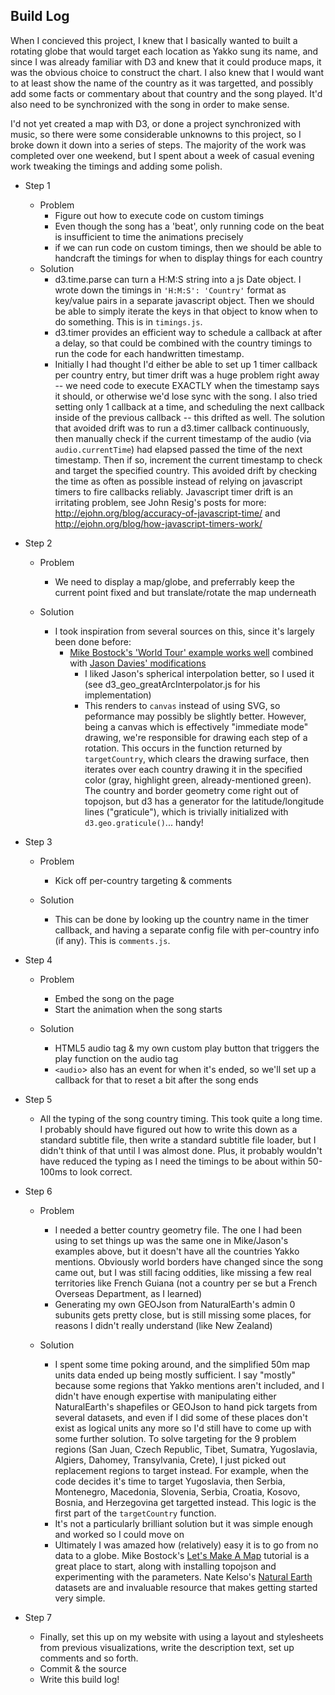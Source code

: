 Build Log
---------

When I concieved this project, I knew that I basically wanted to built a rotating globe that would target each location as Yakko sung its name, and since I was already familiar with D3 and knew that it could produce maps, it was the obvious choice to construct the chart. I also knew that I would want to at least show the name of the country as it was targetted, and possibly add some facts or commentary about that country and the song played. It'd also need to be synchronized with the song in order to make sense.

I'd not yet created a map with D3, or done a project synchronized with music, so there were some considerable unknowns to this project, so I broke down it down into a series of steps. The majority of the work was completed over one weekend, but I spent about a week of casual evening work tweaking the timings and adding some polish.

* Step 1
  * Problem
      * Figure out how to execute code on custom timings
      * Even though the song has a 'beat', only running code on the beat is insufficient to time the animations precisely
      * if we can run code on custom timings, then we should be able to handcraft the timings for when to display things for each country
  * Solution
      * d3.time.parse can turn a H:M:S string into a js Date object. I wrote down the timings in `'H:M:S': 'Country'` format as key/value pairs in a separate javascript object. Then we should be able to simply iterate the keys in that object to know when to do something. This is in `timings.js`.
      * d3.timer provides an efficient way to schedule a callback at after a delay, so that could be combined with the country timings to run the code for each handwritten timestamp.
      * Initially I had thought I'd either be able to set up 1 timer callback per country entry, but timer drift was a huge problem right away -- we need code to execute EXACTLY when the timestamp says it should, or otherwise we'd lose sync with the song. I also tried setting only 1 callback at a time, and scheduling the next callback inside of the previous callback -- this drifted as well. The solution that avoided drift was to run a d3.timer callback continuously, then manually check if the current timestamp of the audio (via `audio.currentTime`) had elapsed passed the time of the next timestamp. Then if so, increment the current timestamp to check and target the specified country. This avoided drift by checking the time as often as possible instead of relying on javascript timers to fire callbacks reliably. Javascript timer drift is an irritating problem, see John Resig's posts for more: http://ejohn.org/blog/accuracy-of-javascript-time/ and http://ejohn.org/blog/how-javascript-timers-work/

* Step 2
  * Problem
      * We need to display a map/globe, and preferrably keep the current point fixed and but translate/rotate the map underneath
	
  * Solution
      * I took inspiration from several sources on this, since it's largely been done before:
          * [Mike Bostock's 'World Tour' example works well](http://bl.ocks.org/mbostock/4183330) combined with [Jason Davies' modifications](http://bl.ocks.org/jasondavies/4183701)
  			  * I liked Jason's spherical interpolation better, so I used it (see d3_geo_greatArcInterpolator.js for his implementation)
	  		  * This renders to `canvas` instead of using SVG, so peformance may possibly be slightly better. However, being a canvas which is effectively "immediate mode" drawing, we're responsible for drawing each step of a rotation. This occurs in the function returned by `targetCountry`, which clears the drawing surface, then iterates over each country drawing it in the specified color (gray, highlight green, already-mentioned green). The country and border geometry come right out of topojson, but d3 has a generator for the latitude/longitude lines ("graticule"), which is trivially initialized with `d3.geo.graticule()`... handy!

* Step 3  
    * Problem
        * Kick off per-country targeting & comments

    * Solution
        * This can be done by looking up the country name in the timer callback, and having a separate config file with per-country info (if any). This is `comments.js`.

* Step 4
    * Problem
        * Embed the song on the page
        * Start the animation when the song starts

    * Solution
        * HTML5 audio tag & my own custom play button that triggers the play function on the audio tag
        * `<audio`> also has an event for when it's ended, so we'll set up a callback for that to reset a bit after the song ends

* Step 5
    * All the typing of the song country timing. This took quite a long time. I probably should have figured out how to write this down as a standard subtitle file, then write a standard subtitle file loader, but I didn't think of that until I was almost done. Plus, it probably wouldn't have reduced the typing as I need the timings to be about within 50-100ms to look correct.

* Step 6
    * Problem
        * I needed a better country geometry file. The one I had been using to set things up was the same one in Mike/Jason's examples above, but it doesn't have all the countries Yakko mentions. Obviously world borders have changed since the song came out, but I was still facing oddities, like missing a few real territories like French Guiana (not a country per se but a French Overseas Department, as I learned)
        * Generating my own GEOJson from NaturalEarth's admin 0 subunits gets pretty close, but is still missing some places, for reasons I didn't really understand (like New Zealand)

    * Solution
        * I spent some time poking around, and the simplified 50m map units data ended up being mostly sufficient. I say "mostly" because some regions that Yakko mentions aren't included, and I didn't have enough expertise with manipulating either NaturalEarth's shapefiles or GEOJson to hand pick targets from several datasets, and even if I did some of these places don't exist as logical units any more so I'd still have to come up with some further solution. To solve targeting for the 9 problem regions (San Juan, Czech Republic, Tibet, Sumatra, Yugoslavia, Algiers, Dahomey, Transylvania, Crete), I just picked out replacement regions to target instead. For example, when the code decides it's time to target Yugoslavia, then Serbia, Montenegro, Macedonia, Slovenia, Serbia, Croatia, Kosovo, Bosnia, and Herzegovina get targetted instead. This logic is the first part of the `targetCountry` function.
        * It's not a particularly brilliant solution but it was simple enough and worked so I could move on
        * Ultimately I was amazed how (relatively) easy it is to go from no data to a globe. Mike Bostock's [Let's Make A Map](http://bost.ocks.org/mike/map/) tutorial is a great place to start, along with installing topojson and experimenting with the parameters. Nate Kelso's [Natural Earth](http://www.naturalearthdata.com/) datasets are and invaluable resource that makes getting started very simple.

* Step 7
    * Finally, set this up on my website with using a layout and stylesheets from previous visualizations, write the description text, set up comments and so forth.
    * Commit & the source
    * Write this build log!
